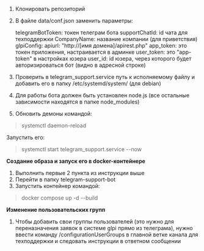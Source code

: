 1. Клонировать репозиторий

2. В файле data/conf.json заменить параметры:

    telegramBotToken: токен телеграм бота
    supportChatId: id чата для техподдержки
    CompanyName: название компании (для приветствия)   
    glpiConfig: 
        apiurl: "http://[имя домена]/apirest.php"
        app_token: это токен приложения, настраивается в админке 
        user_token: это "app-token" в настройках юзера
        user_id: id юзера, через которого будет авторизироваться бот (видно в адресной строке)

3. Проверить в telegram_support.service путь к исполняемому файлу и добавить его в папку /etc/systemd/system/ (для debian)
4. Для работы бота должен быть установлен node.js (все остальные зависимости находятся в папке node_modules)
5. Обновить демоны командой:

>   systemctl daemon-reload

Запустить его:

>   systemctl start telegram_support.service --now


**Создание образа и запуск его в docker-контейнере**

1. Выполнить первые 2 пункта из инструкции выше
2. Перейти в папку telegram-support-bot
3. Запустить контейнер командой:

>   docker compose up -d --build


**Изменение пользовательских групп**

1. Чтобы добавить свои группы пользователей (это нужно для переназначения заявок в системе glpi прямо из телеграма), нужно ввести команду /configurationUserGroups в главной ветке канала для техподдержки и следовать инструкции в ответном сообщении




